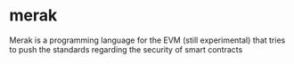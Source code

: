 # merak
Merak is a programming language for the EVM (still experimental) that tries to push the standards regarding the security of smart contracts 
